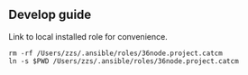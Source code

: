 ## Develop guide

Link to local installed role for convenience.

```
rm -rf /Users/zzs/.ansible/roles/36node.project.catcm
ln -s $PWD /Users/zzs/.ansible/roles/36node.project.catcm
```
